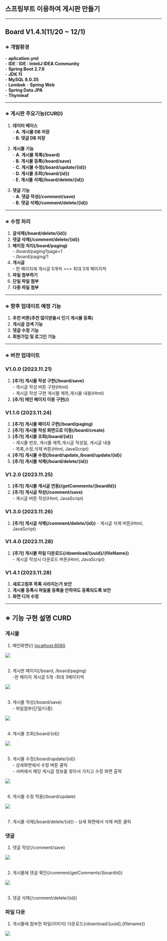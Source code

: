 ## 스프링부트 이용하여 게시판 만들기
---
## Board V1.4.1(11/20 ~ 12/1)

### ※ 개발환경
\- __aplication.yml__  
\- __IDE : IDE : InteliJ IDEA Community__  
\- __Spring Boot 2.7.6__  
\- __JDK 11__  
\- __MySQL 8.0.35__  
\- __Lombok__
\- __Spring Web__  
\- __Spring Data JPA__  
\- __Thymleaf__

---

### ※ 게시판 주요기능(CURD)

1. __데이터 베이스__  
\- __A. 게시물 DB 저장__  
\- __B. 댓글 DB 저장__  

2. __게시물 기능__  
\- __A. 게시물 목록(/board)__  
\- __B. 게시물 등록(/board/save)__  
\- __C. 게시물 수정(/board/update/{id})__  
\- __D. 게시물 조회(/board/{id})__  
\- __E. 게시물 삭제(/board/delete/{id})__

3. __댓글 기능__  
\- __A. 댓글 작성(/comment/save)__  
\- __B. 댓글 삭제(/comment/delete/{id})__  

---

### ※ 수정 처리
1. __글삭제(/board/delete/{id})__  
2. __댓글 삭제(/comment/delete/{id})__  
2. __페이징 처리(/board/paging)__  
\- /board/paging?page=1  
\- /board/paging/1
3. __게시글__  
\- 한 페이지에  게시글 5개씩 ==> 최대 3개 페이지씩  
4. __파일 첨부하기__  
5. __단일 파일 첨부__  
6. __다중 파일 첨부__  

---

### ※ 향후 업데이트 예정 기능
1. __추천 버튼(추천 많이받을시 인기 게시물 등록)__  
2. __게시글 검색 기능__  
3. __댓글 수정 기능__  
4. __회원가입 및 로그인 기능__

---

### ※ 버전 업데이트

### V1.0.0 (2023.11.21)

1. __[추가] 게시물 작성 구현(/board/save)__  
\- 게시글 작성 버튼 구현(Html)  
\- 게시글 작성 구현 게시물 제목,게시물 내용(Html)
2. __[추가] 메인 페이지 이동 구현(/)__  

### V1.1.0 (2023.11.24)

1. __[추가] 게시물 페이지 구현(/board/paging)__  
2. __[추가] 게시물 작성 화면으로 이동(/board/create)__  
3. __[추가] 게시물 조회(/board/{id})__  
\- 게시물 번호, 게시물 제목,게시글 작성일, 게시글 내용  
\- 목록,수정,삭제 버튼(Html, JavaScript)
4. __[추가] 게시물 수정(/board/update,/board/update/{id})__  
5. __[추가] 게시물 삭제(/board/delete/{id})__

### V1.2.0 (2023.11.25)
1. __[추가] 게시물 게시글 연동(/getComments/{boardId})__
2. __[추가] 게시글 작성(/comment/save)__  
\- 게시글 버튼 작성(Html, JavaScript)

### V1.3.0 (2023.11.26)

1. __[추가] 게시글 삭제(/comment/delete/{id})__
\- 게시글 삭제 버튼(Html, JavaScript)

### V1.4.0 (2023.11.28)

1. __[추가] 게시물 파일 다운로드(/download/{uuid}/{fileName})__  
\- 게시글 작성시 다운로드 버튼(Html, JavaScript)
### V1.4.1 (2023.11.28)

1. __새로고침후 목록 사라지는거 보안__
2. __게시물 등록시 파일을 등록을 안하여도 등록되도록 보안__
3. __화면 디자 수정__

---

## ※ 기능 구현 설명 CURD
### 게시물
1. 메인화면(/) [localhost:8080](http://localhost:8080/)  
<div class="centered-image">
  <img src="./image/1.png">
</div><br>


2. 게시판 페이지(/board, /board/paging)  
\-한 페이지 게시글 5개
\-최대 3페이지씩
<div class="centered-image">
  <img src="./image/11.png">
</div><br>


3. 게시물 작성(/board/save)  
  \- 파일첨부(단일/다중)
<div class="centered-image">
  <img src="./image/2.png">
</div><br>

4. 게시물 조회(/board/{id})
<div class="centered-image">
  <img src="./image/4.png">
</div><br>

5. 게시물 수정(/board/update/{id})  
\- 상세화면에서 수정 버튼 클릭  
\- 서버에서 해당 게시글 정보를 찾아서 가지고 수정 화면 출력
<div class="centered-image">
  <img src="./image/8.png">
</div><br>

6. 게시물 수정 적용(/board/update)
<div class="centered-image">
  <img src="./image/9.png">
</div><br>

7. 게시물 삭제(/board/delete/{id})
\- 상세 화면에서 삭제 버튼 클릭

### 댓글
1. 댓글 작성(/comment/save)
<div class="centered-image">
  <img src="./image/14.png">
</div><br>

2. 게시물에 댓글 확인(/comment/getComments/{boardId})
<div class="centered-image">
  <img src="./image/12.png">
</div><br>

3. 댓글 삭제(/comment/delete/{id})


### 파일 다운
1. 게시물에 첨부한 파일(이미지) 다운로드(/download/{uuid},{filename})
<div class="centered-image">
  <img src="./image/10.png">
</div><br>
